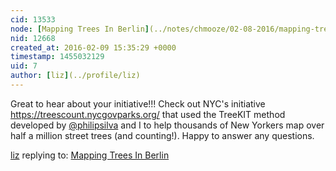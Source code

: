 ```yaml
---
cid: 13533
node: [Mapping Trees In Berlin](../notes/chmooze/02-08-2016/mapping-trees-in-berlin)
nid: 12668
created_at: 2016-02-09 15:35:29 +0000
timestamp: 1455032129
uid: 7
author: [liz](../profile/liz)
---
```


Great to hear about your initiative!!! Check out NYC's initiative https://treescount.nycgovparks.org/ that used the TreeKIT method developed by [@philipsilva](/profile/philipsilva) and I to help thousands of New Yorkers map over half a million street trees (and counting!). Happy to answer any questions. 

[liz](../profile/liz) replying to: [Mapping Trees In Berlin](../notes/chmooze/02-08-2016/mapping-trees-in-berlin)

